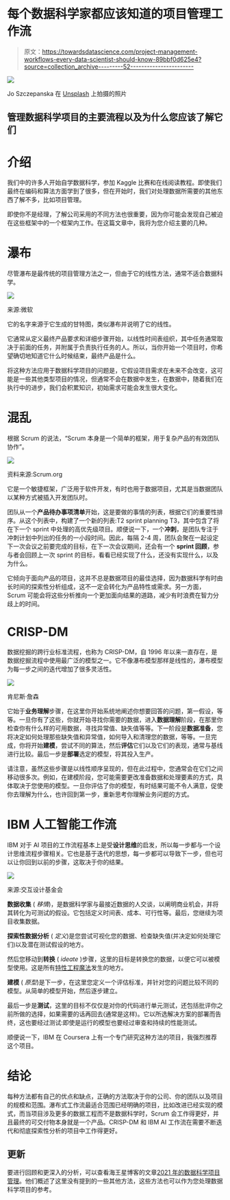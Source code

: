 # 每个数据科学家都应该知道的项目管理工作流

> 原文：<https://towardsdatascience.com/project-management-workflows-every-data-scientist-should-know-89bbf0d625e4?source=collection_archive---------52----------------------->

![](img/124900a1740dc115a9cbdd03f97def91.png)

Jo Szczepanska 在 [Unsplash](https://unsplash.com?utm_source=medium&utm_medium=referral) 上拍摄的照片

## 管理数据科学项目的主要流程以及为什么您应该了解它们

# 介绍

我们中的许多人开始自学数据科学，参加 Kaggle 比赛和在线阅读教程。即使我们最终在编码和算法方面学到了很多，但在开始时，我们对处理数据所需要的其他东西了解不多，比如项目管理。

即使你不是经理，了解公司采用的不同方法也很重要，因为你可能会发现自己被迫在这些框架中的一个框架内工作。在这篇文章中，我将为您介绍主要的几种。

# 瀑布

尽管瀑布是最传统的项目管理方法之一，但由于它的线性方法，通常不适合数据科学。

![](img/393bb372278bb46d94f2bbed8fc3a2b7.png)

来源:微软

它的名字来源于它生成的甘特图，类似瀑布并说明了它的线性。

它通常从定义最终产品要求和详细步骤开始，以线性时间表组织，其中任务通常取决于前面的任务，并附属于负责执行任务的人。所以，当你开始一个项目时，你希望确切地知道它什么时候结束，最终产品是什么。

将这种方法应用于数据科学项目的问题是，它假设项目需求在未来不会改变，这可能是一些其他类型项目的情况，但通常不会在数据中发生，在数据中，随着我们在执行中的进步，我们会积累知识，初始需求可能会发生很大变化。

# 混乱

根据 Scrum 的说法，“Scrum 本身是一个简单的框架，用于复杂产品的有效团队协作”。

![](img/14fac2e0bc0b52e9c96edf19077a61d0.png)

资料来源:Scrum.org

它是一个敏捷框架，广泛用于软件开发，有时也用于数据项目，尤其是当数据团队以某种方式被插入开发团队时。

团队从一个**产品待办事项清单**开始，这是要做的事情的列表，根据它们的重要性排序。从这个列表中，构建了一个新的列表:T2 sprint planning T3，其中包含了将在下一个 sprint 中处理的高优先级项目。顺便说一下，一个**冲刺**，是团队专注于冲刺计划中列出的任务的一小段时间。因此，每隔 2-4 周，团队会聚在一起设定下一次会议之前要完成的目标，在下一次会议期间，还会有一个 **sprint 回顾**，参与者会回顾上一次 sprint 的目标，看看已经实现了什么，还没有实现什么，以及为什么。

它倾向于面向产品的项目，这并不总是数据项目的最佳选择，因为数据科学有时由长时间的探索性分析组成，这不一定会转化为产品特性或需求。另一方面，Scrum 可能会将这些分析推向一个更加面向结果的道路，减少有时浪费在智力分歧上的时间。

# CRISP-DM

数据挖掘的跨行业标准流程，也称为 CRISP-DM，自 1996 年以来一直存在，是数据挖掘流程中使用最广泛的模型之一。它不像瀑布模型那样是线性的，瀑布模型为每一步之间的迭代增加了很多灵活性。

![](img/74b350dfc63d7139af34c9364175edf3.png)

肯尼斯·詹森

它始于**业务理解**步骤，在这里你开始系统地阐述你想要回答的问题，第一假设，等等。一旦你有了这些，你就开始寻找你需要的数据，进入**数据理解**阶段，在那里你检查你有什么样的可用数据，寻找异常值、缺失值等等。下一阶段是**数据准备**，您将决定如何处理那些缺失值和异常值，如何导入和清理您的数据，等等。一旦完成，你将开始**建模**，尝试不同的算法，然后**评估**它们以及它们的表现，通常与基线进行比较。最后一步是**部署**选定的模型，将其投入生产。

请注意，虽然这些步骤是以线性顺序呈现的，但在此过程中，您通常会在它们之间移动很多次。例如，在建模阶段，您可能需要更改准备数据和处理要素的方式，具体取决于您使用的模型。一旦你评估了你的模型，有时结果可能不令人满意，促使你去理解为什么，也许回到第一步，重新思考你理解业务问题的方式。

# IBM 人工智能工作流

IBM 对于 AI 项目的工作流程基本上是受**设计思维**的启发，所以每一步都与一个设计思维流程步骤相关。它也是基于迭代的思想，每一步都可以导致下一步，但也可以让你回到以前的步骤，这取决于你的结果。

![](img/d9e126446ba1490779ef8d971a8e4359.png)

来源:交互设计基金会

**数据收集** ( *移情*)，是数据科学家与最接近数据的人交谈，以阐明商业机会，并将其转化为可测试的假设。它包括定义时间表、成本、可行性等。最后，您继续为项目收集数据。

**探索性数据分析** ( *定义*)是您尝试可视化您的数据、检查缺失值(并决定如何处理它们)以及潜在测试假设的地方。

然后您移动到**转换** ( *ideate* )步骤，这里的目标是转换您的数据，以便它可以被模型使用。这是所有[特性工程魔法](/feature-engineering-3a380ad1aa36)发生的地方。

**建模** ( *原型*)是下一步，在这里您定义一个评估标准，并针对您的问题比较不同的模型。从简单的模型开始，然后逐步建立。

最后一步是**测试**，这里的目标不仅仅是对你的代码进行单元测试，还包括批评你之前所做的选择，如果需要的话再回去(通常是这样)。它以所选解决方案的部署而告终，这也要经过测试:即使是运行的模型也要经过审查和持续的性能测试。

顺便说一下，IBM 在 Coursera 上有一个专门研究这种方法的项目，我强烈推荐这个项目。

# 结论

每种方法都有自己的优点和缺点，正确的方法取决于你的公司、你的团队以及项目的规模和范围。瀑布式工作流最适合范围已经明确的项目，比如改进已经实现的模式，而当项目涉及更多的数据工程而不是数据科学时，Scrum 会工作得更好，并且最终的可交付物本身就是一个产品。CRISP-DM 和 IBM AI 工作流在需要不断迭代和彻底探索性分析的项目中工作得更好。

## 更新

要进行回顾和更深入的分析，可以查看海王星博客的文章[2021 年的数据科学项目管理](https://neptune.ai/blog/data-science-project-management-in-2021-the-new-guide-for-ml-teams)。他们概述了这里没有提到的一些其他方法，这些方法也可以作为您处理数据科学项目的参考。